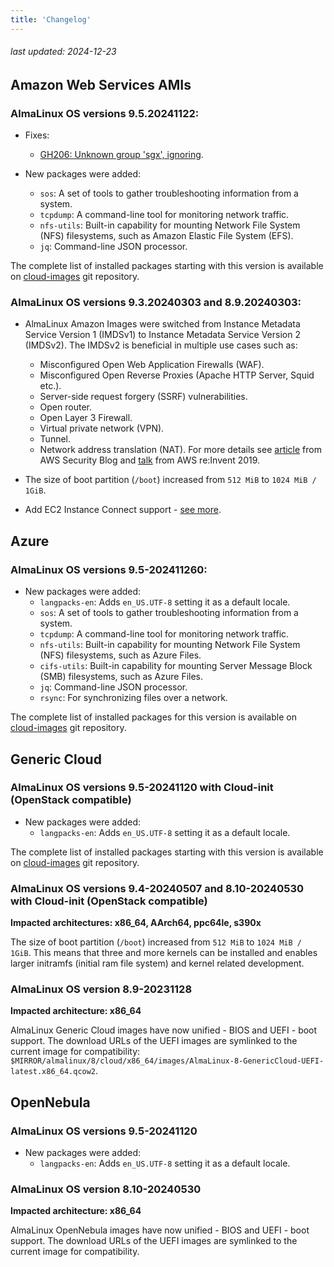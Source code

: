 ```yaml
---
title: 'Changelog'
---
```


###### last updated: 2024-12-23

## Amazon Web Services AMIs

### AlmaLinux OS versions 9.5.20241122:

* Fixes:
  * [GH206: Unknown group 'sgx', ignoring](https://github.com/AlmaLinux/cloud-images/issues/206).

* New packages were added:
  * `sos`: A set of tools to gather troubleshooting information from a system.
  * `tcpdump`: A command-line tool for monitoring network traffic.
  * `nfs-utils`: Built-in capability for mounting Network File System (NFS) filesystems, such as Amazon Elastic File System (EFS).
  * `jq`: Command-line JSON processor.

The complete list of installed packages starting with this version is available on [cloud-images](https://github.com/AlmaLinux/cloud-images/tree/main/tests/packages) git repository.

### AlmaLinux OS versions 9.3.20240303 and 8.9.20240303:

* AlmaLinux Amazon Images were switched from Instance Metadata Service Version 1 (IMDSv1) to Instance Metadata Service Version 2 (IMDSv2).
  The IMDSv2 is beneficial in multiple use cases such as:
  * Misconfigured Open Web Application Firewalls (WAF).
  * Misconfigured Open Reverse Proxies (Apache HTTP Server, Squid etc.).
  * Server-side request forgery (SSRF) vulnerabilities.
  * Open router.
  * Open Layer 3 Firewall.
  * Virtual private network (VPN).
  * Tunnel.
  * Network address translation (NAT).
  For more details see [article](https://aws.amazon.com/blogs/security/defense-in-depth-open-firewalls-reverse-proxies-ssrf-vulnerabilities-ec2-instance-metadata-service/) from AWS Security Blog and [talk](https://youtu.be/2B5bhZzayjI) from AWS re:Invent 2019.

* The size of boot partition (`/boot`) increased from `512 MiB` to `1024 MiB / 1GiB`.

* Add EC2 Instance Connect support - [see more](/cloud/EC2-instance-connect).

## Azure

### AlmaLinux OS versions **9.5-202411260**:

* New packages were added:
  * `langpacks-en`: Adds `en_US.UTF-8` setting it as a default locale.
  * `sos`: A set of tools to gather troubleshooting information from a system.
  * `tcpdump`: A command-line tool for monitoring network traffic.
  * `nfs-utils`: Built-in capability for mounting Network File System (NFS) filesystems, such as Azure Files.
  * `cifs-utils`: Built-in capability for mounting Server Message Block (SMB) filesystems, such as Azure Files.
  * `jq`: Command-line JSON processor.
  * `rsync`: For synchronizing files over a network.

The complete list of installed packages for this version is available on [cloud-images](https://github.com/AlmaLinux/cloud-images/tree/main/tests/packages) git repository.

## Generic Cloud

### AlmaLinux OS versions **9.5-20241120** with Cloud-init (OpenStack compatible)

* New packages were added:
  * `langpacks-en`: Adds `en_US.UTF-8` setting it as a default locale.

The complete list of installed packages starting with this version is available on [cloud-images](https://github.com/AlmaLinux/cloud-images/tree/main/tests/packages) git repository.

### AlmaLinux OS versions **9.4-20240507** and 8.10-20240530 with Cloud-init (OpenStack compatible)

**Impacted architectures: x86_64, AArch64, ppc64le, s390x**

The size of boot partition (`/boot`) increased from `512 MiB` to `1024 MiB / 1GiB`. This means that three and more kernels can be installed and enables larger initramfs (initial ram file system) and kernel related development.

### AlmaLinux OS version 8.9-20231128

**Impacted architecture: x86_64**

AlmaLinux Generic Cloud images have now unified - BIOS and UEFI - boot support. The download URLs of the UEFI images are symlinked to the current image for compatibility: `$MIRROR/almalinux/8/cloud/x86_64/images/AlmaLinux-8-GenericCloud-UEFI-latest.x86_64.qcow2`.

## OpenNebula

### AlmaLinux OS versions **9.5-20241120**

* New packages were added:
  * `langpacks-en`: Adds `en_US.UTF-8` setting it as a default locale.

### AlmaLinux OS version **8.10-20240530**

**Impacted architecture: x86_64**

AlmaLinux OpenNebula images have now unified - BIOS and UEFI - boot support. The download URLs of the UEFI images are symlinked to the current image for compatibility.
